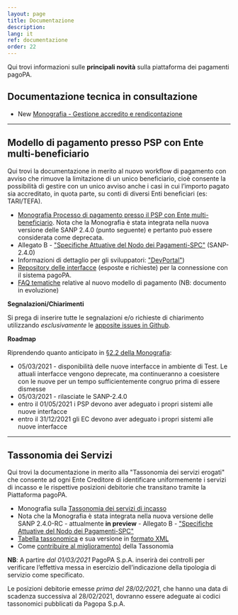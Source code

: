 ```yaml
---
layout: page
title: Documentazione
description: 
lang: it
ref: documentazione
order: 22
---
```


Qui trovi informazioni sulle **principali novità** sulla piattaforma dei pagamenti pagoPA.

## Documentazione tecnica in consultazione

- <span class="badge badge-secondary">New</span> [Monografia - Gestione accredito e rendicontazione](https://docs.google.com/document/d/102dSzWOALRqQEkiccilUFV02cSwRf8ZvzsI__zgSoM0/edit?usp=sharing)

<!-- Al momento non è presente documentazione in consultazione. -->

---

## Modello di pagamento presso PSP con Ente multi-beneficiario

Qui trovi la documentazione in merito al nuovo workflow di pagamento con avviso che rimuove la limitazione di un unico beneficiario, cioè consente la possibilità di gestire con un unico avviso anche i casi in cui l’importo pagato sia accreditato, in quota parte, su conti di diversi Enti beneficiari (es: TARI/TEFA). 

- [Monografia Processo di pagamento presso il PSP con Ente multi-beneficiario][monografia]. Nota che la Monografia è stata integrata nella nuova versione delle SANP 2.4.0 (punto seguente) e pertanto può essere considerata come deprecata.
-  Allegato B - ["Specifiche Attuative del Nodo dei Pagamenti-SPC"](https://docs.italia.it/italia/pagopa/pagopa-specifichepagamenti-docs/it/v2.4.0/index.html) (SANP-2.4.0)
- Informazioni di dettaglio per gli sviluppatori: ["DevPortal"](https://pagopa.github.io/pagopa-api/))
- [Repository delle interfacce](https://github.com/pagopa/pagopa-api) (esposte e richieste) per la connessione con il sistema pagoPA.
- [FAQ tematiche]() relative al nuovo modello di pagamento (NB: documento in evoluzione)

**Segnalazioni/Chiarimenti**

Si prega di inserire tutte le segnalazioni e/o richieste di chiarimento utilizzando _esclusivamente_ le [apposite issues in Github](https://github.com/pagopa/pagopa-api/issues/).

**Roadmap**

Riprendendo quanto anticipato in [§2.2 della Monografia][monografia]:

* 05/03/2021 - disponibilità delle nuove interfacce in ambiente di Test. Le attuali interfacce vengono deprecate, ma continueranno a coesistere con le nuove per un tempo sufficientemente congruo prima di essere dismesse
* 05/03/2021 - rilasciate le SANP-2.4.0
* entro il 01/05/2021 i PSP devono aver adeguato i propri sistemi alle nuove interfacce
* entro il 31/12/2021 gli EC devono aver adeguato i propri sistemi alle nuove interfacce

[monografia]: https://docs.google.com/document/d/1qmQ12SfkhjJGss--d5mQwqrcMCb9pF4JHj-k8w8X9jM/view#heading=h.39m7i6bxg7aa

---

## Tassonomia dei Servizi

Qui trovi la documentazione in merito alla "Tassonomia dei servizi erogati" che consente ad ogni Ente Creditore di identificare uniformemente i servizi di incasso e le rispettive posizioni debitorie che transitano tramite la Piattaforma pagoPA.

- Monografia sulla [Tassonomia dei servizi di incasso](https://docs.google.com/document/d/1OawsOwvMOxgLGB3KXNeqJTxrX2XYD7q0HZ8RNrZdimg/view)
- Nota che la Monografia è stata integrata nella nuova versione delle SANP 2.4.0-RC - attualmente **in preview** -  Allegato B - ["Specifiche Attuative del Nodo dei Pagamenti-SPC"](https://docs.italia.it/italia/pagopa/pagopa-specifichepagamenti-docs/it/v2.4.0-rc/index.html) 
- [Tabella tassonomica](https://drive.google.com/file/d/13xOd__Qd4pwKHr3wjE-73NAB2O7UKmIt/view) e sua versione in [formato XML]()
- Come [contribuire al miglioramento)](https://survey-enticreditori.pagopa.it/238313) della Tassonomia

**NB**: A partire _dal 01/03/2021_ PagoPA S.p.A. inserirà dei controlli per verificare l’effettiva messa in esercizio dell’indicazione della tipologia di servizio come specificato.

Le posizioni debitorie emesse _prima del 28/02/2021_, che hanno una data di scadenza successiva al 28/02/2021, dovranno essere adeguate ai codici tassonomici pubblicati da Pagopa S.p.A.
